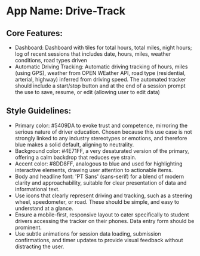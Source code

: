 # **App Name**: Drive-Track

## Core Features:

- Dashboard: Dashboard with tiles for total hours, total miles, night hours; log of recent sessions that includes date, hours, miles, weather conditions, road types driven
- Automatic Driving Tracking: Automatic driving tracking of hours, miles (using GPS), weather from OPEN WEather API, road type (residential, arterial, highway) inferred from driving speed. The automated tracker should include a start/stop button and at the end of a session prompt the use to save, resume, or edit (allowing user to edit data)

## Style Guidelines:

- Primary color: #5409DA to evoke trust and competence, mirroring the serious nature of driver education. Chosen because this use case is not strongly linked to any industry stereotypes or emotions, and therefore blue makes a solid default, aligning to neutrality.
- Background color: #4E71FF, a very desaturated version of the primary, offering a calm backdrop that reduces eye strain.
- Accent color: #8DD8FF, analogous to blue and used for highlighting interactive elements, drawing user attention to actionable items.
- Body and headline font: 'PT Sans' (sans-serif) for a blend of modern clarity and approachability, suitable for clear presentation of data and informational text.
- Use icons that clearly represent driving and tracking, such as a steering wheel, speedometer, or road. These should be simple, and easy to understand at a glance.
- Ensure a mobile-first, responsive layout to cater specifically to student drivers accessing the tracker on their phones. Data entry form should be prominent.
- Use subtle animations for session data loading, submission confirmations, and timer updates to provide visual feedback without distracting the user.
